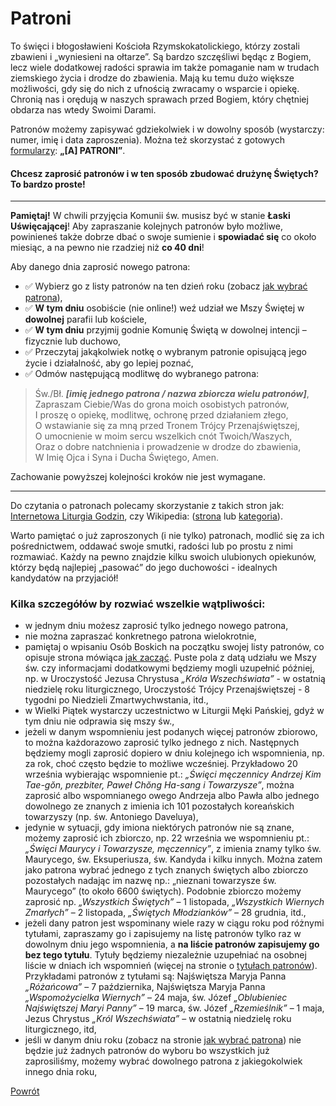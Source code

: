 # Patroni
To święci i błogosławieni Kościoła Rzymskokatolickiego, którzy zostali zbawieni i „wyniesieni na ołtarze”. Są bardzo szczęśliwi będąc z Bogiem, lecz wiele dodatkowej radości sprawia im także pomaganie nam w trudach ziemskiego życia i drodze do zbawienia. Mają ku temu dużo większe możliwości, gdy się do nich z ufnością zwracamy o wsparcie i opiekę. Chronią nas i orędują w naszych sprawach przed Bogiem, który chętniej obdarza nas wtedy Swoimi Darami.

Patronów możemy zapisywać gdziekolwiek i w dowolny sposób (wystarczy: numer, imię i data zaproszenia). Można też skorzystać z gotowych [formularzy](wszystkie_materialy_do_pobrania.md): **„[A] PATRONI”**.

#### Chcesz zaprosić patronów i w ten sposób zbudować drużynę Świętych? To bardzo proste!

---
**Pamiętaj!** W chwili przyjęcia Komunii św. musisz być w stanie **Łaski Uświęcającej**! Aby zapraszanie kolejnych patronów było możliwe, powinieneś także dobrze dbać o swoje sumienie i **spowiadać się** co około miesiąc, a na pewno nie rzadziej niż **co 40 dni**!

Aby danego dnia zaprosić nowego patrona:
- ✅ Wybierz go z listy patronów na ten dzień roku (zobacz [jak wybrać patrona](jak_wybrac_patrona_tytul_patrona_lub_swieto.md)),
- ✅ **W tym dniu** osobiście (nie online!) weź udział we Mszy Świętej w **dowolnej** parafii lub kościele,
- ✅ **W tym dniu** przyjmij godnie Komunię Świętą w dowolnej intencji – fizycznie lub duchowo,
- ✅ Przeczytaj jakąkolwiek notkę o wybranym patronie opisującą jego życie i działalność, aby go lepiej poznać,
- ✅ Odmów następującą modlitwę do wybranego patrona:

> Św./Bł. _**[imię jednego patrona / nazwa zbiorcza wielu patronów]**_,  
> Zapraszam Ciebie/Was do grona moich osobistych patronów,  
> I proszę o opiekę, modlitwę, ochronę przed działaniem złego,  
> O wstawianie się za mną przed Tronem Trójcy Przenajświętszej,  
> O umocnienie w moim sercu wszelkich cnót Twoich/Waszych,  
> Oraz o dobre natchnienia i prowadzenie w drodze do zbawienia,  
> W Imię Ojca i Syna i Ducha Świętego, Amen.

Zachowanie powyższej kolejności kroków nie jest wymagane.

---
Do czytania o patronach polecamy skorzystanie z takich stron jak: [Internetowa Liturgia Godzin](https://brewiarz.pl/czytelnia/swieci/index.php3), czy Wikipedia: ([strona](https://pl.wikipedia.org/wiki/%C5%9Awi%C4%99ci_i_b%C5%82ogos%C5%82awieni_Ko%C5%9Bcio%C5%82a_katolickiego) lub [kategoria](https://pl.wikipedia.org/wiki/Kategoria:%C5%9Awi%C4%99ci_katoliccy)).

Warto pamiętać o już zaproszonych (i nie tylko) patronach, modlić się za ich pośrednictwem, oddawać swoje smutki, radości lub po prostu z nimi rozmawiać. Każdy na pewno znajdzie kilku swoich ulubionych opiekunów, którzy będą najlepiej „pasować” do jego duchowości - idealnych kandydatów na przyjaciół!

### Kilka szczegółów by rozwiać wszelkie wątpliwości:
- w jednym dniu możesz zaprosić tylko jednego nowego patrona,
- nie można zapraszać konkretnego patrona wielokrotnie,
- pamiętaj o wpisaniu Osób Boskich na początku swojej listy patronów, co opisuje strona mówiąca [jak zacząć](jak_zaczac.md). Puste pola z datą udziału we Mszy św. czy informacjami dodatkowymi będziemy mogli uzupełnić później, np. w Uroczystość Jezusa Chrystusa _„Króla Wszechświata”_ - w ostatnią niedzielę roku liturgicznego, Uroczystość Trójcy Przenajświętszej - 8 tygodni po Niedzieli Zmartwychwstania, itd.,
- w Wielki Piątek wystarczy uczestnictwo w Liturgii Męki Pańskiej, gdyż w tym dniu nie odprawia się mszy św.,
- jeżeli w danym wspomnieniu jest podanych więcej patronów zbiorowo, to można każdorazowo zaprosić tylko jednego z nich. Następnych będziemy mogli zaprosić dopiero w dniu kolejnego ich wspomnienia, np. za rok, choć często będzie to możliwe wcześniej. Przykładowo 20 września wybierając wspomnienie pt.: _„Święci męczennicy Andrzej Kim Tae-gŏn, prezbiter, Paweł Chŏng Ha-sang i Towarzysze”_, można zaprosić albo wspomnianego owego Andrzeja albo Pawła albo jednego dowolnego ze znanych z imienia ich 101 pozostałych koreańskich towarzyszy (np. św. Antoniego Daveluya),
- jedynie w sytuacji, gdy imiona niektórych patronów nie są znane, możemy zaprosić ich zbiorczo, np. 22 września we wspomnieniu pt.: _„Święci Maurycy i Towarzysze, męczennicy”_, z imienia znamy tylko św. Maurycego, św. Eksuperiusza, św. Kandyda i kilku innych. Można zatem jako patrona wybrać jednego z tych znanych świętych albo zbiorczo pozostałych nadając im nazwę np.: „nieznani towarzysze św. Maurycego” (to około 6600 świętych). Podobnie zbiorczo możemy zaprosić np. _„Wszystkich Świętych”_ – 1 listopada, _„Wszystkich Wiernych Zmarłych”_ – 2 listopada, _„Świętych Młodzianków”_ – 28 grudnia, itd.,
- jeżeli dany patron jest wspominany wiele razy w ciągu roku pod różnymi tytułami, zapraszamy go i zapisujemy na listę patronów tylko raz w dowolnym dniu jego wspomnienia, a **na liście patronów zapisujemy go bez tego tytułu**. Tytuły będziemy niezależnie uzupełniać na osobnej liście w dniach ich wspomnień (więcej na stronie o [tytułach patronów](tytuly_patronow.md)). Przykładami patronów z tytułami są: Najświętsza Maryja Panna _„Różańcowa”_ – 7 października, Najświętsza Maryja Panna _„Wspomożycielka Wiernych”_ – 24 maja, św. Józef _„Oblubieniec Najświętszej Maryi Panny”_ – 19 marca, św. Józef _„Rzemieślnik”_ – 1 maja, Jezus Chrystus _„Król Wszechświata”_ – w ostatnią niedzielę roku liturgicznego, itd,
- jeśli w danym dniu roku (zobacz na stronie [jak wybrać patrona](jak_wybrac_patrona_tytul_patrona_lub_swieto.md)) nie będzie już żadnych patronów do wyboru bo wszystkich już zaprosiliśmy, możemy wybrać dowolnego patrona z jakiegokolwiek innego dnia roku,

[Powrót](index.md)
